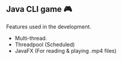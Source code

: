 ## Java CLI game 🎮

Features used in the development.
- Multi-thread.
- Threadpool (Scheduled)
- JavaFX (For reading & playing .mp4 files) 
